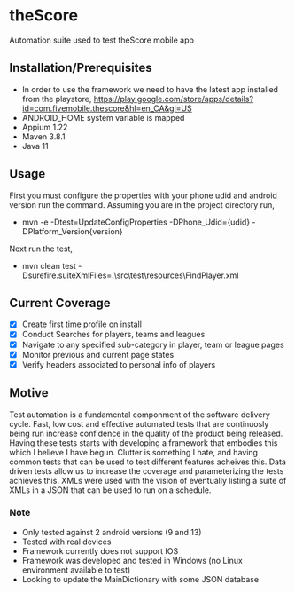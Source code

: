 # theScore
Automation suite used to test theScore mobile app

## Installation/Prerequisites 
- In order to use the framework we need to have the latest app installed from the playstore, https://play.google.com/store/apps/details?id=com.fivemobile.thescore&hl=en_CA&gl=US
- ANDROID_HOME system variable is mapped
- Appium 1.22
- Maven 3.8.1
- Java 11

## Usage
First you must configure the properties with your phone udid and android version run the command. Assuming you are in the project directory run,
  - mvn -e -Dtest=UpdateConfigProperties -DPhone_Udid={udid} -DPlatform_Version{version}

Next run the test,
  - mvn clean test -Dsurefire.suiteXmlFiles=.\src\test\resources\FindPlayer.xml


## Current Coverage
- [x] Create first time profile on install
- [x] Conduct Searches for players, teams and leagues
- [x] Navigate to any specified sub-category in player, team or league pages
- [x] Monitor previous and current page states
- [x] Verify headers associated to personal info of players 

## Motive 
Test automation is a fundamental componment of the software delivery cycle. Fast, low cost and effective automated tests that are continuosly being run increase confidence in the quality of the product being released. Having these tests starts with developing a framework that embodies this which I believe I have begun. Clutter is something I hate, and having common tests that can be used to test different features acheives this. Data driven tests allow us to increase the coverage and parameterizing the tests achieves this. XMLs were used with the vision of eventually listing a suite of XMLs in a JSON that can be used to run on a schedule.  

### Note
- Only tested against 2 android versions (9 and 13)
- Tested with real devices
- Framework currently does not support IOS
- Framework was developed and tested in Windows (no Linux environment available to test)
- Looking to update the MainDictionary with some JSON database

